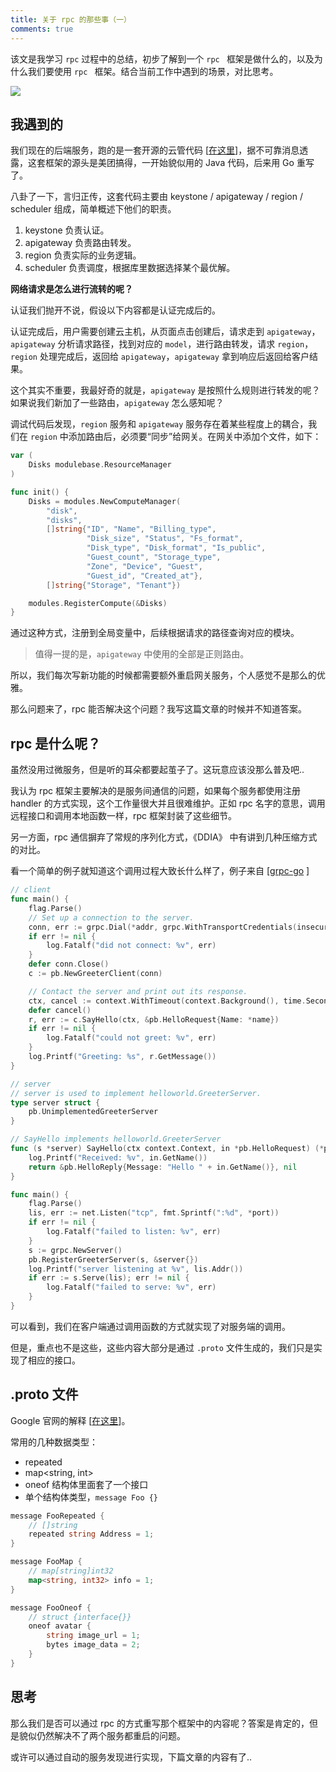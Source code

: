 ```yaml
---
title: 关于 rpc 的那些事（一）
comments: true
---
```


该文是我学习 `rpc` 过程中的总结，初步了解到一个 `rpc ` 框架是做什么的，以及为什么我们要使用 `rpc ` 框架。结合当前工作中遇到的场景，对比思考。

![](https://s2.loli.net/2022/06/22/8kZFXOu7yo6nfLJ.png)

<!--more-->

## 我遇到的

我们现在的后端服务，跑的是一套开源的云管代码 [[在这里](https://github.com/yunionio/cloudpods)]，据不可靠消息透露，这套框架的源头是美团搞得，一开始貌似用的 Java 代码，后来用 Go 重写了。



八卦了一下，言归正传，这套代码主要由 keystone / apigateway / region / scheduler 组成，简单概述下他们的职责。

1. keystone 负责认证。
2. apigateway 负责路由转发。
3. region 负责实际的业务逻辑。
4. scheduler 负责调度，根据库里数据选择某个最优解。

**网络请求是怎么进行流转的呢？**

认证我们抛开不说，假设以下内容都是认证完成后的。



认证完成后，用户需要创建云主机，从页面点击创建后，请求走到 `apigateway`，`apigateway` 分析请求路径，找到对应的 `model`，进行路由转发，请求 `region`，`region` 处理完成后，返回给 `apigateway`，`apigateway` 拿到响应后返回给客户结果。



这个其实不重要，我最好奇的就是，`apigateway` 是按照什么规则进行转发的呢？如果说我们新加了一些路由，`apigateway` 怎么感知呢？



调试代码后发现，`region` 服务和 `apigateway` 服务存在着某些程度上的耦合，我们在 `region` 中添加路由后，必须要“同步”给网关。在网关中添加个文件，如下：

```go
var (
    Disks modulebase.ResourceManager
)

func init() {
    Disks = modules.NewComputeManager(
        "disk",
        "disks",
        []string{"ID", "Name", "Billing_type",
                 "Disk_size", "Status", "Fs_format",
                 "Disk_type", "Disk_format", "Is_public",
                 "Guest_count", "Storage_type",
                 "Zone", "Device", "Guest",
                 "Guest_id", "Created_at"},
        []string{"Storage", "Tenant"})

    modules.RegisterCompute(&Disks)
}
```

通过这种方式，注册到全局变量中，后续根据请求的路径查询对应的模块。

> 值得一提的是，`apigateway` 中使用的全部是正则路由。

所以，我们每次写新功能的时候都需要额外重启网关服务，个人感觉不是那么的优雅。



那么问题来了，rpc 能否解决这个问题？我写这篇文章的时候并不知道答案。



## rpc 是什么呢？

虽然没用过微服务，但是听的耳朵都要起茧子了。这玩意应该没那么普及吧..

我认为 rpc 框架主要解决的是服务间通信的问题，如果每个服务都使用注册 handler 的方式实现，这个工作量很大并且很难维护。正如 rpc 名字的意思，调用远程接口和调用本地函数一样，rpc 框架封装了这些细节。



另一方面，rpc 通信摒弃了常规的序列化方式，《DDIA》 中有讲到几种压缩方式的对比。



看一个简单的例子就知道这个调用过程大致长什么样了，例子来自 [[grpc-go](https://github.com/grpc/grpc-go/tree/master/examples/helloworld) ]

```go
// client
func main() {
    flag.Parse()
    // Set up a connection to the server.
    conn, err := grpc.Dial(*addr, grpc.WithTransportCredentials(insecure.NewCredentials()))
    if err != nil {
        log.Fatalf("did not connect: %v", err)
    }
    defer conn.Close()
    c := pb.NewGreeterClient(conn)

    // Contact the server and print out its response.
    ctx, cancel := context.WithTimeout(context.Background(), time.Second)
    defer cancel()
    r, err := c.SayHello(ctx, &pb.HelloRequest{Name: *name})
    if err != nil {
        log.Fatalf("could not greet: %v", err)
    }
    log.Printf("Greeting: %s", r.GetMessage())
}
```

```go
// server
// server is used to implement helloworld.GreeterServer.
type server struct {
	pb.UnimplementedGreeterServer
}

// SayHello implements helloworld.GreeterServer
func (s *server) SayHello(ctx context.Context, in *pb.HelloRequest) (*pb.HelloReply, error) {
	log.Printf("Received: %v", in.GetName())
	return &pb.HelloReply{Message: "Hello " + in.GetName()}, nil
}

func main() {
	flag.Parse()
	lis, err := net.Listen("tcp", fmt.Sprintf(":%d", *port))
	if err != nil {
		log.Fatalf("failed to listen: %v", err)
	}
	s := grpc.NewServer()
	pb.RegisterGreeterServer(s, &server{})
	log.Printf("server listening at %v", lis.Addr())
	if err := s.Serve(lis); err != nil {
		log.Fatalf("failed to serve: %v", err)
	}
}
```

可以看到，我们在客户端通过调用函数的方式就实现了对服务端的调用。



但是，重点也不是这些，这些内容大部分是通过 `.proto` 文件生成的，我们只是实现了相应的接口。



## .proto 文件

Google 官网的解释 [[在这里](https://developers.google.com/protocol-buffers/docs/gotutorial)]。

常用的几种数据类型：

- repeated
- map<string, int>
- oneof 结构体里面套了一个接口
- 单个结构体类型，`message Foo {}` 

```go
message FooRepeated {
    // []string
    repeated string Address = 1;
}

message FooMap {
    // map[string]int32
    map<string, int32> info = 1;
}

message FooOneof {
    // struct {interface{}}
    oneof avatar {
        string image_url = 1;
        bytes image_data = 2;
    }
}
```



## 思考

那么我们是否可以通过 rpc 的方式重写那个框架中的内容呢？答案是肯定的，但是貌似仍然解决不了两个服务都重启的问题。



或许可以通过自动的服务发现进行实现，下篇文章的内容有了..
